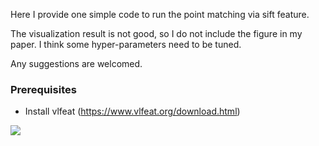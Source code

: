 Here I provide one simple code to run the point matching via sift feature. 

The visualization result is not good, so I do not include the figure in my paper. I think some hyper-parameters need to be tuned.

Any suggestions are welcomed.


### Prerequisites
- Install vlfeat (https://www.vlfeat.org/download.html)

![](https://github.com/layumi/University1652-Baseline/blob/master/SIFT/SIFT_Demo.png)
